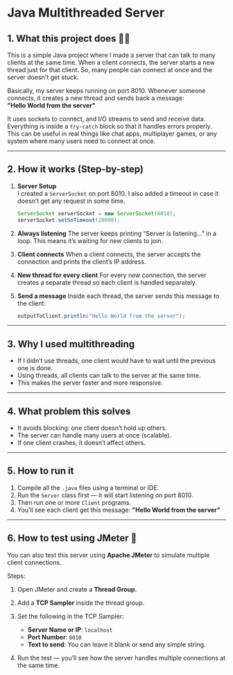

# Java Multithreaded Server

## 1. What this project does 🧑‍💻

This is a simple Java project where I made a server that can talk to many clients at the same time. When a client connects, the server starts a new thread just for that client. So, many people can connect at once and the server doesn't get stuck.

Basically, my server keeps running on port 8010. Whenever someone connects, it creates a new thread and sends back a message:  
**"Hello World from the server"**

It uses sockets to connect, and I/O streams to send and receive data. Everything is inside a `try-catch` block so that it handles errors properly. This can be useful in real things like chat apps, multiplayer games, or any system where many users need to connect at once.

---

## 2. How it works (Step-by-step)

1. **Server Setup**  
   I created a `ServerSocket` on port 8010. I also added a timeout in case it doesn’t get any request in some time.
   ```java
   ServerSocket serverSocket = new ServerSocket(8010);
   serverSocket.setSoTimeout(20000);


2. **Always listening**
   The server keeps printing “Server is listening…” in a loop. This means it’s waiting for new clients to join.

3. **Client connects**
   When a client connects, the server accepts the connection and prints the client’s IP address.

4. **New thread for every client**
   For every new connection, the server creates a separate thread so each client is handled separately.

5. **Send a message**
   Inside each thread, the server sends this message to the client:

   ```java
   outputToClient.println("Hello World from the server");
   ```

---

## 3. Why I used multithreading

* If I didn’t use threads, one client would have to wait until the previous one is done.
* Using threads, all clients can talk to the server at the same time.
* This makes the server faster and more responsive.

---

## 4. What problem this solves

* It avoids blocking: one client doesn’t hold up others.
* The server can handle many users at once (scalable).
* If one client crashes, it doesn’t affect others.

---

## 5. How to run it

1. Compile all the `.java` files using a terminal or IDE.
2. Run the `Server` class first — it will start listening on port 8010.
3. Then run one or more `Client` programs.
4. You’ll see each client get this message:
   **"Hello World from the server"**

---

## 6. How to test using JMeter 🧪

You can also test this server using **Apache JMeter** to simulate multiple client connections.

Steps:

1. Open JMeter and create a **Thread Group**.
2. Add a **TCP Sampler** inside the thread group.
3. Set the following in the TCP Sampler:

   * **Server Name or IP**: `localhost`
   * **Port Number**: `8010`
   * **Text to send**: You can leave it blank or send any simple string.
4. Run the test — you’ll see how the server handles multiple connections at the same time.



